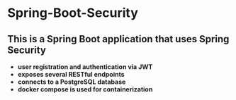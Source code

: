 # Spring-Boot-Security
## This is a Spring Boot application that uses Spring Security 
- **user registration and authentication via JWT**
- **exposes several RESTful endpoints**
- **connects to a PostgreSQL database**
- **docker compose is used for containerization**
